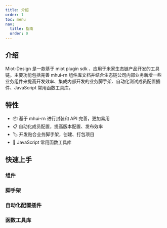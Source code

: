 ```yaml
---
title: 介绍
order: 1
toc: menu
nav:
  title: 指南
  order: 0
---
```


## 介绍

Miot-Design 是一款基于 miot plugin sdk 、应用于米家生态链产品开发的工具链。主要功能包括完善 mhui-rn 组件库文档并结合生态链公司内部业务新增一些业务组件来提高开发效率、集成内部开发的业务脚手架、自动化测试成员配置插件、JavaScript 常用函数工具库。

## 特性

- 📦 基于 mhui-rn 进行封装和 API 完善，更加易用
- 📋 自动化成员配置，提高版本配置、发布效率
- 🏷 开发贴合业务脚手架，创建、打包项目
- 📱 JavaScript 常用函数工具库

## 快速上手

### 组件

### 脚手架

### 自动化配置插件

### 函数工具库
